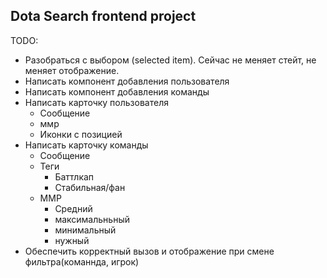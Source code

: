 Dota Search frontend project
-----
TODO:
 - Разобраться с выбором (selected item). Сейчас не меняет стейт, не меняет отображение.
 - Написать компонент добавления пользователя
 - Написать компонент добавления команды
 - Написать карточку пользователя
   - Сообщение
   - ммр
   - Иконки с позицией
 - Написать карточку команды
   - Сообщение
   - Теги
       - Баттлкап
       - Стабильная/фан
   - ММР
       - Средний
       - максимальньный
       - минимальный
       - нужный
 - Обеспечить корректный вызов и отображение при смене фильтра(команнда, игрок)